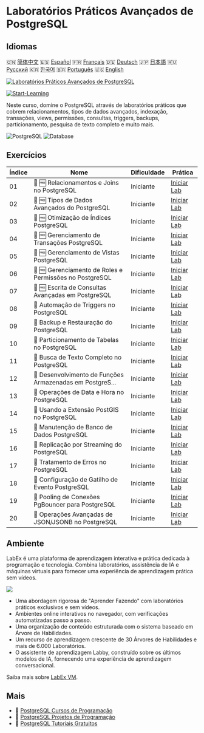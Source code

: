 # Laboratórios Práticos Avançados de PostgreSQL

## Idiomas

🇨🇳 [简体中文](README_zh.md) 🇪🇸 [Español](README_es.md) 🇫🇷 [Français](README_fr.md) 🇩🇪 [Deutsch](README_de.md) 🇯🇵 [日本語](README_ja.md) 🇷🇺 [Русский](README_ru.md) 🇰🇷 [한국어](README_ko.md) 🇧🇷 [Português](README_pt.md) 🇺🇸 [English](README.md) 

[![Laboratórios Práticos Avançados de PostgreSQL](https://cover-creator.labex.io/advanced-postgresql-practical-labs.png?lang=pt)](https://labex.io/pt/courses/advanced-postgresql-practical-labs)

[![Start-Learning](https://img.shields.io/badge/Start-Learning-whitesmoke?style=for-the-badge)](https://labex.io/pt/courses/advanced-postgresql-practical-labs)

Neste curso, domine o PostgreSQL através de laboratórios práticos que cobrem relacionamentos, tipos de dados avançados, indexação, transações, views, permissões, consultas, triggers, backups, particionamento, pesquisa de texto completo e muito mais.

![PostgreSQL](https://img.shields.io/badge/PostgreSQL-whitesmoke?style=for-the-badge&logo=postgresql)
![Database](https://img.shields.io/badge/Database-whitesmoke?style=for-the-badge&logo=database)


## Exercícios

|   Índice | Nome                                                      | Dificuldade   | Prática                                                                                                                                   |
|----------|-----------------------------------------------------------|---------------|-------------------------------------------------------------------------------------------------------------------------------------------|
|       01 | 📖 🆓 Relacionamentos e Joins no PostgreSQL               | Iniciante     | <a target='_blank' href='https://labex.io/pt/tutorials/postgresql-postgresql-relationships-and-joins-550959'>Iniciar Lab</a>              |
|       02 | 📖 🆓 Tipos de Dados Avançados do PostgreSQL              | Iniciante     | <a target='_blank' href='https://labex.io/pt/tutorials/postgresql-postgresql-advanced-data-types-550947'>Iniciar Lab</a>                  |
|       03 | 📖 🆓 Otimização de Índices PostgreSQL                    | Iniciante     | <a target='_blank' href='https://labex.io/pt/tutorials/postgresql-data-filtering-and-simple-queries-in-postgresql-550955'>Iniciar Lab</a> |
|       04 | 📖 🆓 Gerenciamento de Transações PostgreSQL              | Iniciante     | <a target='_blank' href='https://labex.io/pt/tutorials/postgresql-data-filtering-and-simple-queries-in-postgresql-550964'>Iniciar Lab</a> |
|       05 | 📖 🆓 Gerenciamento de Vistas PostgreSQL                  | Iniciante     | <a target='_blank' href='https://labex.io/pt/tutorials/postgresql-data-filtering-and-simple-queries-in-postgresql-550966'>Iniciar Lab</a> |
|       06 | 📖 🆓 Gerenciamento de Roles e Permissões no PostgreSQL   | Iniciante     | <a target='_blank' href='https://labex.io/pt/tutorials/postgresql-postgresql-role-and-permission-management-550960'>Iniciar Lab</a>       |
|       07 | 📖 🆓 Escrita de Consultas Avançadas em PostgreSQL        | Iniciante     | <a target='_blank' href='https://labex.io/pt/tutorials/postgresql-postgresql-advanced-query-writing-550948'>Iniciar Lab</a>               |
|       08 | 📖  Automação de Triggers no PostgreSQL                   | Iniciante     | <a target='_blank' href='https://labex.io/pt/tutorials/postgresql-postgresql-trigger-automation-550965'>Iniciar Lab</a>                   |
|       09 | 📖  Backup e Restauração do PostgreSQL                    | Iniciante     | <a target='_blank' href='https://labex.io/pt/tutorials/postgresql-data-filtering-and-simple-queries-in-postgresql-550949'>Iniciar Lab</a> |
|       10 | 📖  Particionamento de Tabelas no PostgreSQL              | Iniciante     | <a target='_blank' href='https://labex.io/pt/tutorials/postgresql-data-filtering-and-simple-queries-in-postgresql-550963'>Iniciar Lab</a> |
|       11 | 📖  Busca de Texto Completo no PostgreSQL                 | Iniciante     | <a target='_blank' href='https://labex.io/pt/tutorials/postgresql-data-filtering-and-simple-queries-in-postgresql-550954'>Iniciar Lab</a> |
|       12 | 📖  Desenvolvimento de Funções Armazenadas em PostgreS... | Iniciante     | <a target='_blank' href='https://labex.io/pt/tutorials/postgresql-data-filtering-and-simple-queries-in-postgresql-550961'>Iniciar Lab</a> |
|       13 | 📖  Operações de Data e Hora no PostgreSQL                | Iniciante     | <a target='_blank' href='https://labex.io/pt/tutorials/postgresql-data-filtering-and-simple-queries-in-postgresql-550951'>Iniciar Lab</a> |
|       14 | 📖  Usando a Extensão PostGIS no PostgreSQL               | Iniciante     | <a target='_blank' href='https://labex.io/pt/tutorials/postgresql-using-the-postgis-extension-in-postgresql-550958'>Iniciar Lab</a>       |
|       15 | 📖  Manutenção de Banco de Dados PostgreSQL               | Iniciante     | <a target='_blank' href='https://labex.io/pt/tutorials/postgresql-postgresql-database-maintenance-550950'>Iniciar Lab</a>                 |
|       16 | 📖  Replicação por Streaming do PostgreSQL                | Iniciante     | <a target='_blank' href='https://labex.io/pt/tutorials/postgresql-data-filtering-and-simple-queries-in-postgresql-550962'>Iniciar Lab</a> |
|       17 | 📖  Tratamento de Erros no PostgreSQL                     | Iniciante     | <a target='_blank' href='https://labex.io/pt/tutorials/postgresql-data-filtering-and-simple-queries-in-postgresql-550952'>Iniciar Lab</a> |
|       18 | 📖  Configuração de Gatilho de Evento PostgreSQL          | Iniciante     | <a target='_blank' href='https://labex.io/pt/tutorials/postgresql-postgresql-event-trigger-setup-550953'>Iniciar Lab</a>                  |
|       19 | 📖  Pooling de Conexões PgBouncer para PostgreSQL         | Iniciante     | <a target='_blank' href='https://labex.io/pt/tutorials/postgresql-data-filtering-and-simple-queries-in-postgresql-550957'>Iniciar Lab</a> |
|       20 | 📖  Operações Avançadas de JSON/JSONB no PostgreSQL       | Iniciante     | <a target='_blank' href='https://labex.io/pt/tutorials/postgresql-data-filtering-and-simple-queries-in-postgresql-550956'>Iniciar Lab</a> |

## Ambiente

LabEx é uma plataforma de aprendizagem interativa e prática dedicada à programação e tecnologia. Combina laboratórios, assistência de IA e máquinas virtuais para fornecer uma experiência de aprendizagem prática sem vídeos.

![](https://tutorial-screenshot.getvm.io/images/vm-1725247253.png)

- Uma abordagem rigorosa de "Aprender Fazendo" com laboratórios práticos exclusivos e sem vídeos.
- Ambientes online interativos no navegador, com verificações automatizadas passo a passo.
- Uma organização de conteúdo estruturada com o sistema baseado em Árvore de Habilidades.
- Um recurso de aprendizagem crescente de 30 Árvores de Habilidades e mais de 6.000 Laboratórios.
- O assistente de aprendizagem Labby, construído sobre os últimos modelos de IA, fornecendo uma experiência de aprendizagem conversacional.

Saiba mais sobre [LabEx VM](https://support.labex.io/using-labex/virtual-machine).

## Mais

- 🔗 [PostgreSQL Cursos de Programação](https://github.com/labex-labs/awesome-programming-courses)
- 🔗 [PostgreSQL Projetos de Programação](https://github.com/labex-labs/awesome-programming-projects)
- 🔗 [PostgreSQL Tutoriais Gratuitos](https://github.com/labex-labs/postgresql-free-tutorials)

